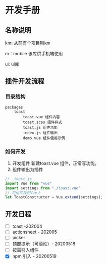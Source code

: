 # 开发手册
## 名称说明
km: 从前有个项目叫km 

m：mobile 该库供手机端使用 

ui: ui库
## 插件开发流程
### 目录结构
    packages
        toast
            toast.vue 组件内容
            toast.scss 组件样式
            toast.js 组件功能
            index.js 组件输出
            demo.vue 组件使用示例
### 如何开发
1. 开发组件
新建toast.vue 组件，正常写功能。
2. 组件输出为插件
```js 
// _toast.js
import Vue from "vue"
import settings from "./toast.vue"
// 将组件挂到Vue上
let ToastConstructor = Vue.extend(settings);
```
## 开发日程
- [ ] toast -202004
- [ ] actionsheet - 202005
- [ ] picker
- [ ] 顶部提示（可滚动）- 20200518
- [ ] 按需引入组件
- [x] npm 引入 - 20200519